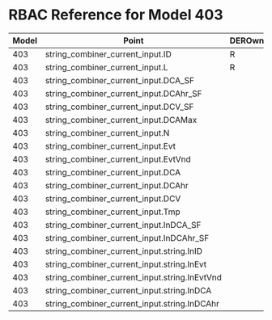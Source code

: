 # RBAC Reference for Model 403

| Model | Point | DEROwnerSunSpec | DERInstallerSunSpec | DERVendorSunSpec | ServiceProviderSunSpec | GridOperatorSunSpec |
|-------|-------|------------------|---------------------|------------------|------------------------|---------------------|
| 403 | string_combiner_current_input.ID | R | R | R | R | R |
| 403 | string_combiner_current_input.L | R | R | R | R | R |
| 403 | string_combiner_current_input.DCA_SF |  |  |  |  |  |
| 403 | string_combiner_current_input.DCAhr_SF |  |  |  |  |  |
| 403 | string_combiner_current_input.DCV_SF |  |  |  |  |  |
| 403 | string_combiner_current_input.DCAMax |  |  |  |  |  |
| 403 | string_combiner_current_input.N |  |  |  |  |  |
| 403 | string_combiner_current_input.Evt |  |  |  |  |  |
| 403 | string_combiner_current_input.EvtVnd |  |  |  |  |  |
| 403 | string_combiner_current_input.DCA |  |  |  |  |  |
| 403 | string_combiner_current_input.DCAhr |  |  |  |  |  |
| 403 | string_combiner_current_input.DCV |  |  |  |  |  |
| 403 | string_combiner_current_input.Tmp |  |  |  |  |  |
| 403 | string_combiner_current_input.InDCA_SF |  |  |  |  |  |
| 403 | string_combiner_current_input.InDCAhr_SF |  |  |  |  |  |
| 403 | string_combiner_current_input.string.InID |  |  |  |  |  |
| 403 | string_combiner_current_input.string.InEvt |  |  |  |  |  |
| 403 | string_combiner_current_input.string.InEvtVnd |  |  |  |  |  |
| 403 | string_combiner_current_input.string.InDCA |  |  |  |  |  |
| 403 | string_combiner_current_input.string.InDCAhr |  |  |  |  |  |
